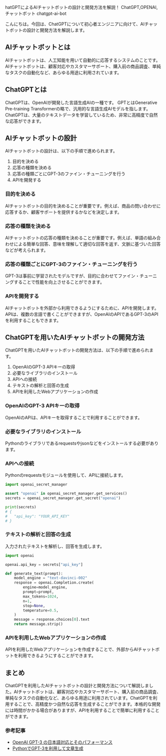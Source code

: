 hatGPTによるAIチャットボットの設計と開発方法を解説！
ChatGPT,OPENAI,チャットボット
chatgpt-ai-bot

こんにちは。今回は、ChatGPTについて初心者エンジニアに向けて、AIチャットボットの設計と開発方法を解説します。

## AIチャットボットとは

AIチャットボットは、人工知能を用いて自動的に応答するシステムのことです。AIチャットボットは、顧客対応やカスタマーサポート、購入前の商品調査、単純なタスクの自動化など、あらゆる用途に利用されています。

## ChatGPTとは

ChatGPTは、OpenAIが開発した言語生成AIの一種です。 GPTとはGenerative Pre-training Transformerの略で、汎用的な言語生成AIモデルを指します。ChatGPTは、大量のテキストデータを学習しているため、非常に高精度で自然な応答ができます。

## AIチャットボットの設計

AIチャットボットの設計は、以下の手順で進められます。

1. 目的を決める
2. 応答の種類を決める
3. 応答の種類ごとにGPT-3のファイン・チューニングを行う
4. APIを開発する

### 目的を決める

AIチャットボットの目的を決めることが重要です。例えば、商品の問い合わせに応答するか、顧客サポートを提供するかなどを決定します。

### 応答の種類を決める

AIチャットボットの応答の種類を決めることが重要です。例えば、単語の組み合わせによる簡単な回答、意味を理解して適切な回答を返す、文脈に基づいた回答などが考えられます。

### 応答の種類ごとにGPT-3のファイン・チューニングを行う

GPT-3は事前に学習されたモデルですが、目的に合わせてファイン・チューニングすることで性能を向上させることができます。

### APIを開発する

AIチャットボットを外部から利用できるようにするために、APIを開発します。APIは、複数の言語で書くことができますが、OpenAIのAPIであるGPT-3のAPIを利用することもできます。

## ChatGPTを用いたAIチャットボットの開発方法

ChatGPTを用いたAIチャットボットの開発方法は、以下の手順で進められます。

1. OpenAIのGPT-3 APIキーの取得
2. 必要なライブラリのインストール
3. APIへの接続
4. テキストの解析と回答の生成
5. APIを利用したWebアプリケーションの作成

### OpenAIのGPT-3 APIキーの取得

OpenAIのAPIは、APIキーを取得することで利用することができます。

### 必要なライブラリのインストール

Pythonのライブラリであるrequestsやjsonなどをインストールする必要があります。

### APIへの接続

Pythonのrequestsモジュールを使用して、APIに接続します。

```python
import openai_secret_manager

assert "openai" in openai_secret_manager.get_services()
secrets = openai_secret_manager.get_secret("openai")

print(secrets)
# {
#   "api_key": "YOUR_API_KEY"
# }
```

### テキストの解析と回答の生成

入力されたテキストを解析し、回答を生成します。

```python
import openai

openai.api_key = secrets["api_key"]

def generate_text(prompt):
    model_engine = "text-davinci-002"
    response = openai.Completion.create(
        engine=model_engine,
        prompt=prompt,
        max_tokens=1024,
        n=1,
        stop=None,
        temperature=0.5,
    )
    message = response.choices[0].text
    return message.strip()
```

### APIを利用したWebアプリケーションの作成

APIを利用したWebアプリケーションを作成することで、外部からAIチャットボットを利用できるようにすることができます。

## まとめ

ChatGPTを利用したAIチャットボットの設計と開発方法について解説しました。AIチャットボットは、顧客対応やカスタマーサポート、購入前の商品調査、単純なタスクの自動化など、あらゆる用途に利用されています。ChatGPTを利用することで、高精度かつ自然な応答を生成することができます。本格的な開発には時間がかかる場合がありますが、APIを利用することで簡単に利用することができます。

### 参考記事
- [OpenAI GPT-3 の日本語対応とそのパフォーマンス](https://ai-scholar.tech/articles/openai-gpt3-japanese)
- [PythonでGPT-3を利用して文章生成](https://techlife.cookpad.com/entry/2021/04/26/103000)
